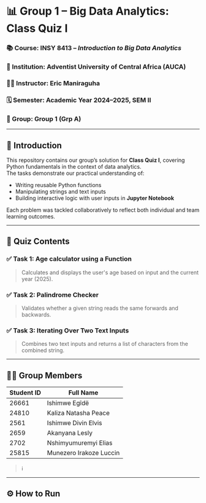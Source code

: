 # 📊 Group 1 – Big Data Analytics: Class Quiz I
### 📚 Course: INSY 8413 – *Introduction to Big Data Analytics*  
### 🏫 Institution: Adventist University of Central Africa (AUCA)  
### 👨‍🏫 Instructor: Eric Maniraguha  
### 🗓️ Semester: Academic Year 2024–2025, SEM II  
### 👥 Group: Group 1 (Grp A)

---

## 🧾 Introduction

This repository contains our group’s solution for **Class Quiz I**, covering Python fundamentals in the context of data analytics.  
The tasks demonstrate our practical understanding of:

- Writing reusable Python functions
- Manipulating strings and text inputs
- Building interactive logic with user inputs in **Jupyter Notebook**

Each problem was tackled collaboratively to reflect both individual and team learning outcomes.

---

## 📁 Quiz Contents

### ✅ Task 1: Age calculator using a Function
> Calculates and displays the user's age based on input and the current year (2025).

### ✅ Task 2: Palindrome Checker
> Validates whether a given string reads the same forwards and backwards.

### ✅ Task 3: Iterating Over Two Text Inputs
> Combines two text inputs and returns a list of characters from the combined string.

---

## 🧑‍💻 Group Members

| Student ID | Full Name          |
|------------|--------------------|
| 26661   | Ishimwe Egîdë      |
| 24810  | Kaliza Natasha Peace |
| 2561   | Ishimwe Divin Elvis  |
| 2659   | Akanyana Lesly    |
| 2702 | Nshimyumuremyi Elias    |
| 25815   | Munezero Irakoze Luccin |

> ℹ️ 

---

## ⚙️ How to Run


